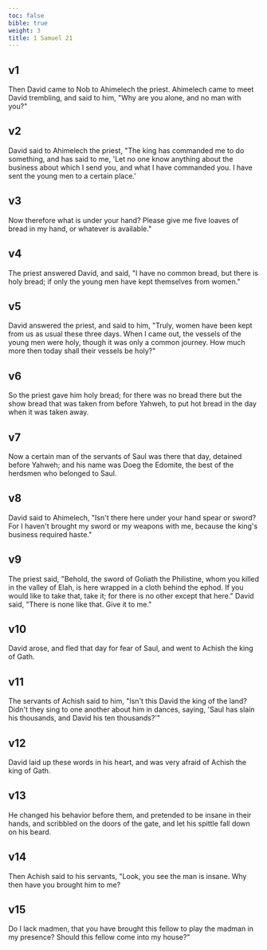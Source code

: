 ```yaml
---
toc: false
bible: true
weight: 3
title: 1 Samuel 21
---
```




## v1 
Then David came to Nob to Ahimelech the priest. Ahimelech came to meet David trembling, and said to him, "Why are you alone, and no man with you?" 

## v2 
David said to Ahimelech the priest, "The king has commanded me to do something, and has said to me, 'Let no one know anything about the business about which I send you, and what I have commanded you. I have sent the young men to a certain place.' 

## v3 
Now therefore what is under your hand? Please give me five loaves of bread in my hand, or whatever is available." 

## v4 
The priest answered David, and said, "I have no common bread, but there is holy bread; if only the young men have kept themselves from women." 

## v5 
David answered the priest, and said to him, "Truly, women have been kept from us as usual these three days. When I came out, the vessels of the young men were holy, though it was only a common journey. How much more then today shall their vessels be holy?" 

## v6 
So the priest gave him holy bread; for there was no bread there but the show bread that was taken from before Yahweh, to put hot bread in the day when it was taken away. 

## v7 
Now a certain man of the servants of Saul was there that day, detained before Yahweh; and his name was Doeg the Edomite, the best of the herdsmen who belonged to Saul. 

## v8 
David said to Ahimelech, "Isn't there here under your hand spear or sword? For I haven't brought my sword or my weapons with me, because the king's business required haste." 

## v9 
The priest said, "Behold, the sword of Goliath the Philistine, whom you killed in the valley of Elah, is here wrapped in a cloth behind the ephod. If you would like to take that, take it; for there is no other except that here." David said, "There is none like that. Give it to me." 

## v10 
David arose, and fled that day for fear of Saul, and went to Achish the king of Gath. 

## v11 
The servants of Achish said to him, "Isn't this David the king of the land? Didn't they sing to one another about him in dances, saying, 'Saul has slain his thousands, and David his ten thousands?'" 

## v12 
David laid up these words in his heart, and was very afraid of Achish the king of Gath. 

## v13 
He changed his behavior before them, and pretended to be insane in their hands, and scribbled on the doors of the gate, and let his spittle fall down on his beard. 

## v14 
Then Achish said to his servants, "Look, you see the man is insane. Why then have you brought him to me? 

## v15 
Do I lack madmen, that you have brought this fellow to play the madman in my presence? Should this fellow come into my house?"
